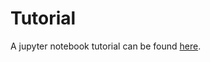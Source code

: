 # Tutorial

A jupyter notebook tutorial can be found [here](https://nbviewer.org/github/dere4/HallThruster.jl/blob/main/HallThrusterTutorial.ipynb).
